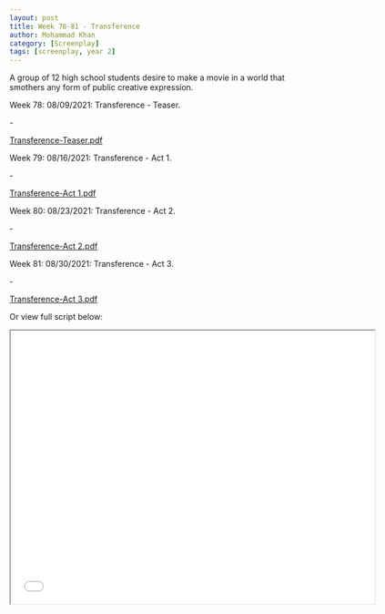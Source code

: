 ```yaml
---
layout: post
title: Week 78-81 - Transference
author: Mohammad Khan
category: [Screenplay]
tags: [screenplay, year 2]
---
```

A group of 12 high school students desire to make a movie in a world that smothers any form of public creative expression.

<p>Week 78: 08/09/2021: Transference - Teaser.</p>
- <p><a href="https://drive.google.com/file/d/16qxeOSpsXoUDhKxX4RO-iWgH3vcMTN5f/view?usp=sharing">
Transference-Teaser.pdf</a></p>

<p>Week 79: 08/16/2021: Transference - Act 1.</p>
- <p><a href="https://drive.google.com/file/d/1rfck36JNNtd6-wu0ZkyJeH8DdgGc5hJp/view?usp=sharing">
Transference-Act 1.pdf</a></p>

<p>Week 80: 08/23/2021: Transference - Act 2.</p>
- <p><a href="https://drive.google.com/file/d/1vgRxlGPg0T9IzyskQzn89sPy5lFkyb5G/view?usp=sharing">
Transference-Act 2.pdf</a></p>

<p>Week 81: 08/30/2021: Transference - Act 3.</p>
- <p><a href="https://drive.google.com/file/d/15ieZhFHWafC7jH_iiCwmgWKsZgk0RVwx/view?usp=sharing">
Transference-Act 3.pdf</a></p>


Or view full script below: 
<iframe src="${https://drive.google.com/file/d/15ieZhFHWafC7jH_iiCwmgWKsZgk0RVwx/preview}#view=fitH" width="640" height="480" allow="autoplay"></iframe>
<!-- <embed src="https://drive.google.com/file/d/1mrL8nISYXGzBGAjVw-4hgwagVCEkNMaT/view?usp=sharing#toolbar=0" width="800px" height="2100px" /> -->
<!-- <iframe
src="https://drive.google.com/file/d/1mdzXiCAwc6Eh8ZlTLng51c6LfjRRZqy1/view?usp=sharing&embedded=true"
style="width:718px; height:700px;" frameborder="0"></iframe>
 -->